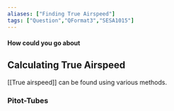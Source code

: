 ```yaml
---
aliases: ["Finding True Airspeed"]
tags: ["Question","QFormat3","SESA1015"]
---
```


#### How could you go about
## Calculating True Airspeed
[[True airspeed]] can be found using various methods.

### Pitot-Tubes

